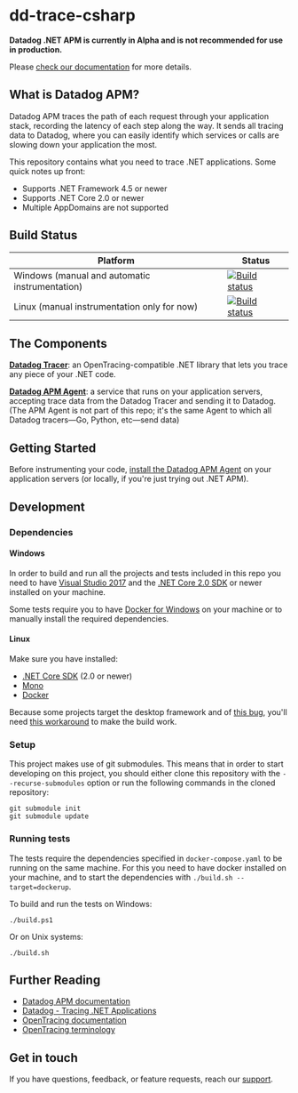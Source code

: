 # dd-trace-csharp

**Datadog .NET APM is currently in Alpha and is not recommended for use in production.**

Please [check our documentation](https://docs.datadoghq.com/tracing/setup/dotnet) for more details.

## What is Datadog APM?

Datadog APM traces the path of each request through your application stack, recording the latency of each step along the way. It sends all tracing data to Datadog, where you can easily identify which services or calls are slowing down your application the most.

This repository contains what you need to trace .NET applications. Some quick notes up front:

- Supports .NET Framework 4.5 or newer
- Supports .NET Core 2.0 or newer
- Multiple AppDomains are not supported

## Build Status

Platform|Status
--------|------
Windows (manual and automatic instrumentation)|[![Build status](https://datadog-apm.visualstudio.com/dd-trace-csharp/_apis/build/status/Windows)](https://datadog-apm.visualstudio.com/dd-trace-csharp/_build/latest?definitionId=1)
Linux (manual instrumentation only for now)|[![Build status](https://datadog-apm.visualstudio.com/dd-trace-csharp/_apis/build/status/Linux)](https://datadog-apm.visualstudio.com/dd-trace-csharp/_build/latest?definitionId=2)

## The Components


**[Datadog Tracer](https://github.com/DataDog/dd-trace-csharp)**: an OpenTracing-compatible .NET library that lets you trace any piece of your .NET code.

**[Datadog APM Agent](https://github.com/DataDog/datadog-trace-agent)**: a service that runs on your application servers, accepting trace data from the Datadog Tracer and sending it to Datadog. (The APM Agent is not part of this repo; it's the same Agent to which all Datadog tracers—Go, Python, etc—send data)

## Getting Started

Before instrumenting your code, [install the Datadog APM Agent](https://docs.datadoghq.com/tracing/setup/) on your application servers (or locally, if you're just trying out .NET APM).

## Development

### Dependencies

#### Windows

In order to build and run all the projects and tests included in this repo you need to have [Visual Studio 2017](https://visualstudio.microsoft.com/downloads/) and the [.NET Core 2.0 SDK](https://www.microsoft.com/net/download) or newer installed on your machine.

Some tests require you to have [Docker for Windows](https://docs.docker.com/docker-for-windows/) on your machine or to manually install the required dependencies.

#### Linux

Make sure you have installed:
- [.NET Core SDK](https://www.microsoft.com/net/download) (2.0 or newer)
- [Mono](https://www.mono-project.com/download/stable/)
- [Docker](https://www.docker.com/)

Because some projects target the desktop framework and of [this bug](https://github.com/dotnet/sdk/issues/335), you'll need [this workaround](https://github.com/dotnet/netcorecli-fsc/wiki/.NET-Core-SDK-rc4#using-net-framework-as-targets-framework-the-osxunix-build-fails) to make the build work.

### Setup

This project makes use of git submodules. This means that in order to start developing on this project, you should either clone this repository with the `--recurse-submodules` option or run the following commands in the cloned repository:

```
git submodule init
git submodule update

```

### Running tests

The tests require the dependencies specified in `docker-compose.yaml` to be running on the same machine.
For this you need to have docker installed on your machine, and to start the dependencies with `./build.sh --target=dockerup`.

To build and run the tests on Windows:

```
./build.ps1
```

Or on Unix systems:

```
./build.sh
````

## Further Reading

- [Datadog APM documentation](https://docs.datadoghq.com/tracing/)
- [Datadog - Tracing .NET Applications](https://docs.datadoghq.com/tracing/setup/dotnet/)
- [OpenTracing documentation](https://github.com/opentracing/opentracing-csharp)
- [OpenTracing terminology](https://github.com/opentracing/specification/blob/master/specification.md)

## Get in touch

If you have questions, feedback, or feature requests, reach our [support](https://docs.datadoghq.com/help).
